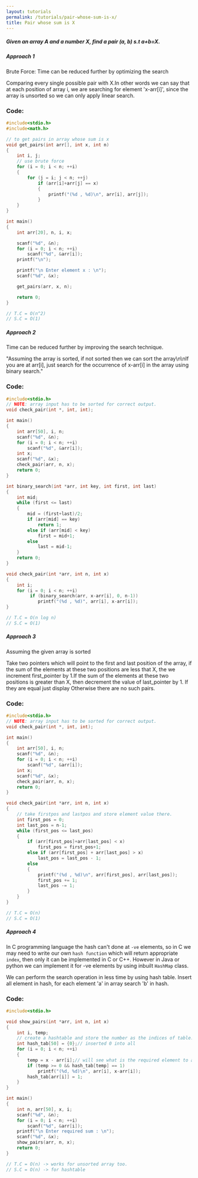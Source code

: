 ```yaml
---
layout: tutorials
permalink: /tutorials/pair-whose-sum-is-x/
title: Pair whose sum is X
---
```


<div class="note info">
  <h5>Given an array A and a number X, find a pair (a, b) s.t a+b=X.</h5>
  <p></p>
</div>


<div class="note unreleased">
  <h5>Approach 1</h5>
  <p>
    Brute Force: Time can be reduced further by optimizing the search
  </p>
</div>

Comparing every single possible pair with X.In other words we can say that at each position of array i, we are searching for element 'x-arr[i]', since the array is unsorted so we can only apply linear search.

### Code:


```c
#include<stdio.h>
#include<math.h>

// to get pairs in array whose sum is x
void get_pairs(int arr[], int x, int n)
{
    int i, j;
    // use brute force
    for (i = 0; i < n; ++i)
    {
        for (j = i; j < n; ++j)
            if (arr[i]+arr[j] == x)
            {
                printf("(%d , %d)\n", arr[i], arr[j]);
            }
    }
}

int main()
{
    int arr[20], n, i, x;

    scanf("%d", &n);
    for (i = 0; i < n; ++i)
        scanf("%d", &arr[i]);
    printf("\n");

    printf("\n Enter element x : \n");
    scanf("%d", &x);

    get_pairs(arr, x, n);

    return 0;
}

// T.C = O(n^2)
// S.C = O(1)
```


<div class="note unreleased">
  <h5>Approach 2</h5>
  <p>
    Time can be reduced further by improving the search technique.
  </p>
</div>

"Assuming the array is sorted, if not sorted then we can sort the array\n\nIf you are at arr[i], just search for the occurrence of x-arr[i] in the array using binary search."

### Code:


```c
#include<stdio.h>
// NOTE: array input has to be sorted for correct output.
void check_pair(int *, int, int);

int main()
{
    int arr[50], i, n;
    scanf("%d", &n);
    for (i = 0; i < n; ++i)
        scanf("%d", &arr[i]);
    int x;
    scanf("%d", &x);
    check_pair(arr, n, x);
    return 0;
}

int binary_search(int *arr, int key, int first, int last)
{
    int mid;
    while (first <= last)
    {
        mid = (first+last)/2;
        if (arr[mid] == key)
            return 1;
        else if (arr[mid] < key)
            first = mid+1;
        else
            last = mid-1;
    }
    return 0;
}

void check_pair(int *arr, int n, int x)
{
    int i;
    for (i = 0; i < n; ++i)
         if (binary_search(arr, x-arr[i], 0, n-1))
            printf("(%d , %d)", arr[i], x-arr[i]);
}

// T.C = O(n log n)
// S.C = O(1)
```

<div class="note unreleased">
  <h5>Approach 3</h5>
  <p>
    Assuming the given array is sorted
  </p>
</div>

Take two pointers which will point to the first and last position of the array, if the sum of the elements at these two positions are less that X, the we increment first_pointer by 1.If the sum of the elements at these two positions is greater than X, then decrement the value of last_pointer by 1. If they are equal just display Otherwise there are no such pairs.

### Code:


```c
#include<stdio.h>
// NOTE: array input has to be sorted for correct output.
void check_pair(int *, int, int);

int main()
{
    int arr[50], i, n;
    scanf("%d", &n);
    for (i = 0; i < n; ++i)
        scanf("%d", &arr[i]);
    int x;
    scanf("%d", &x);
    check_pair(arr, n, x);
    return 0;
}

void check_pair(int *arr, int n, int x)
{
    // take firstpos and lastpos and store element value there.
    int first_pos = 0;
    int last_pos = n-1;
    while (first_pos <= last_pos)
    {
        if (arr[first_pos]+arr[last_pos] < x)
            first_pos = first_pos+1;
        else if (arr[first_pos] + arr[last_pos] > x)
            last_pos = last_pos - 1;
        else
        {
            printf("(%d , %d)\n", arr[first_pos], arr[last_pos]);
            first_pos += 1;
            last_pos -= 1;
        }
    }
}

// T.C = O(n)
// S.C = O(1)
```

<div class="note unreleased">
  <h5>Approach 4</h5>
  <p>
    In C programming language the hash can't done at <code>-ve</code> elements, so in C we may need to write our own <code>hash function</code> which will return appropriate <code>index</code>, then only it can be implemented in C or C++. However in Java or python we can implement it for -ve elements by using inbuilt <code>HashMap</code> class.
  </p>
</div>

We can perform the search operation in less time by using hash table. Insert all element in hash, for each element 'a' in array search 'b' in hash.

### Code:


```c
#include<stdio.h>

void show_pairs(int *arr, int n, int x)
{
    int i, temp;
    // create a hashtable and store the number as the indices of table.
    int hash_tab[50] = {0};// inserted 0 into all
    for (i = 0; i < n; ++i)
    {
        temp = x - arr[i];// will see what is the required element to add up the sum
        if (temp >= 0 && hash_tab[temp] == 1)
            printf("(%d, %d)\n", arr[i], x-arr[i]);
        hash_tab[arr[i]] = 1;
    }
}

int main()
{
    int n, arr[50], x, i;
    scanf("%d", &n);
    for (i = 0; i < n; ++i)
        scanf("%d", &arr[i]);
    printf("\n Enter required sum : \n");
    scanf("%d", &x);
    show_pairs(arr, n, x);
    return 0;
}

// T.C = O(n) -> works for unsorted array too.
// S.C = O(n) -> for hashtable
```

